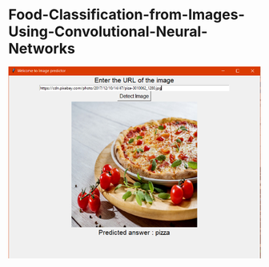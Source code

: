 # Food-Classification-from-Images-Using-Convolutional-Neural-Networks

![alt text](https://raw.githubusercontent.com/Kemanth/Food-Classification-from-Images-Using-Convolutional-Neural-Networks/Master/screenshot.png)
